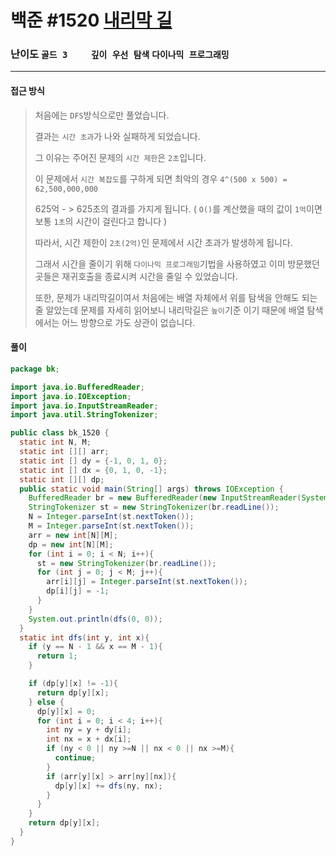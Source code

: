 # 백준 #1520 [내리막 길](https://www.acmicpc.net/problem/1520)

### 난이도 `골드 3    `  `깊이 우선 탐색` `다이나믹 프로그래밍`

---

#### 접근 방식

> 처음에는 `DFS`방식으로만 풀었습니다. 
>
> 결과는 `시간 초과`가 나와 실패하게 되었습니다.
>
> 그 이유는 주어진 문제의 `시간 제한`은 `2초`입니다.
>
> 이 문제에서 `시간 복잡도`를 구하게 되면 최악의 경우 `4^(500 x 500) = 62,500,000,000` 
>
> 625억 - > 625초의 결과를 가지게 됩니다.  ( `O()`를 계산했을 때의 값이 `1억`이면 보통 `1초`의 시간이 걸린다고 합니다 )
>
> 따라서, 시간 제한이 `2초(2억)`인 문제에서 시간 초과가 발생하게 됩니다.
>
> 그래서 시간을 줄이기 위해 `다이나믹 프로그래밍`기법을 사용하였고 이미 방문했던 곳들은 재귀호출을 종료시켜 시간을 줄일 수 있었습니다.
>
> 또한, 문제가 내리막길이여서 처음에는 배열 자체에서 위를 탐색을 안해도 되는 줄 알았는데 문제를 자세히 읽어보니 내리막길은 `높이`기준 이기 때문에 배열 탐색에서는 어느 방향으로 가도 상관이 없습니다.

#### 풀이

```java
package bk;

import java.io.BufferedReader;
import java.io.IOException;
import java.io.InputStreamReader;
import java.util.StringTokenizer;

public class bk_1520 {
  static int N, M;
  static int [][] arr;
  static int [] dy = {-1, 0, 1, 0};
  static int [] dx = {0, 1, 0, -1};
  static int [][] dp;
  public static void main(String[] args) throws IOException {
    BufferedReader br = new BufferedReader(new InputStreamReader(System.in));
    StringTokenizer st = new StringTokenizer(br.readLine());
    N = Integer.parseInt(st.nextToken());
    M = Integer.parseInt(st.nextToken());
    arr = new int[N][M];
    dp = new int[N][M];
    for (int i = 0; i < N; i++){
      st = new StringTokenizer(br.readLine());
      for (int j = 0; j < M; j++){
        arr[i][j] = Integer.parseInt(st.nextToken());
        dp[i][j] = -1;
      }
    }
    System.out.println(dfs(0, 0));
  }
  static int dfs(int y, int x){
    if (y == N - 1 && x == M - 1){
      return 1;
    }

    if (dp[y][x] != -1){
      return dp[y][x];
    } else {
      dp[y][x] = 0;
      for (int i = 0; i < 4; i++){
        int ny = y + dy[i];
        int nx = x + dx[i];
        if (ny < 0 || ny >=N || nx < 0 || nx >=M){
          continue;
        }
        if (arr[y][x] > arr[ny][nx]){
          dp[y][x] += dfs(ny, nx);
        }
      }
    }
    return dp[y][x];
  }
}
```


